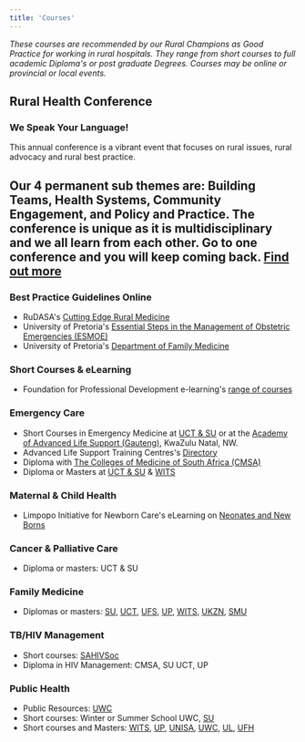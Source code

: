 ```yaml
---
title: 'Courses'
---
```

*These courses are recommended by our Rural Champions as Good Practice for working in rural hospitals. They range from short courses to full academic Diploma's or post graduate Degrees. Courses may be online or provincial or local events.*

## Rural Health Conference
### We Speak Your Language!
This annual conference is a vibrant event that focuses on rural issues, rural advocacy and rural best practice.  

Our 4 permanent sub themes are: Building Teams, Health Systems, Community Engagement, and Policy and Practice. The conference is unique as it is multidisciplinary and we all learn from each other. Go to one conference and you will keep coming back.
**[Find out more](/resources)**
---
### Best Practice Guidelines Online
* RuDASA's [Cutting Edge Rural Medicine](/resources)
* University of Pretoria's [Essential Steps in the Management of Obstetric Emergencies (ESMOE)](https://www.up.ac.za/centre-for-maternal-fetal-newborn-and-child-healthcare/article/2819785/esmoepublic-downloads/)
* University of Pretoria's [Department of Family Medicine](https://www.up.ac.za/family-medicine/article/2012367/south-african-clinical-guidelines-)

### Short Courses & eLearning
* Foundation for Professional Development e-learning's [range of courses](https://www.foundation.co.za/clinical-courses)

### Emergency Care
* Short Courses in Emergency Medicine at [UCT & SU](http://www.emct.info/short-courses.html) or at the [Academy of Advanced Life Support (Gauteng)](https://www.advancedlifesupport.co.za/courses/), KwaZulu Natal, NW.
* Advanced Life Support Training Centres's [Directory](https://resus.co.za/subpages/Training/Advanced_Life_Support_Training_Centres.html#)
* Diploma with [The Colleges of Medicine of South Africa (CMSA)](https://www.cmsa.co.za/view_exam.aspx?QualificationID=60)
* Diploma or Masters at [UCT & SU](https://www.sun.ac.za/english/faculty/healthsciences/Emergency%20Medicine/pages/emergency-medicine.aspx) & [WITS](https://www.wits.ac.za/clinicalmed/departments/family-medicine-and-primary-care/emergency-medicine/)

### Maternal & Child Health
* Limpopo Initiative for Newborn Care's eLearning on [Neonates and New Borns](http://www.lincare.co.za/?page_id=1201)

### Cancer & Palliative Care
* Diploma or masters: UCT & SU 

### Family Medicine
* Diplomas or masters: [SU](http://www.sun.ac.za/english/faculty/healthsciences/Family%20Medicine%20and%20Primary%20Care/Pages/Postgraduate.aspx), [UCT](http://www.publichealth.uct.ac.za/sites/default/files/image_tool/images/8/PG%20Diploma%20in%20FamMed%20_2018.6.26.pdf), [UFS](https://www.ufs.ac.za/health/departments-and-divisions/family-medicine-home), [UP](https://www.up.ac.za/family-medicine), [WITS](https://www.wits.ac.za/clinicalmed/departments/family-medicine-and-primary-care/), [UKZN](https://familymedicine.ukzn.ac.za/studyopportunities/), [SMU](https://purerims.smu.ac.za/en/organisations/family-medicine-primary-health-care)

### TB/HIV Management  
* Short courses: [SAHIVSoc]()
* Diploma in HIV Management: CMSA, SU  UCT, UP

### Public Health
* Public Resources: [UWC](https://soph.uwc.ac.za/resources/open-education-resources/)
* Short courses: Winter or Summer School UWC, [SU](http://www0.sun.ac.za/summerschools/ipsu/public-health/)
* Short courses and Masters: [WITS](https://www.wits.ac.za/publichealth/), [UP](https://www.up.ac.za/school-of-health-systems-and-public-health), [UNISA](https://www.unisa.ac.za/sites/corporate/default/Register-to-study-through-Unisa/Subjects-&-modules/All-subjects/PUBLIC-HEALTH), [UWC](https://www.uwc.ac.za/), [UL](https://www.ul.ac.za/index.php?Entity=Public%20Health), [UFH](https://www.ufh.ac.za/faculties/healthsciences/public-health)

<!--
    This is a comment and is not displayed on the website. Do not alter this text between arrows (->).
    To change the content in this file, simply retype/ copy+paste any text above, as you would in a normal text file/ word document.

    Do not change the "title:" title, or the ---. Only change the text inside '' for that section.

    The hashtag ( # ) symbols followed by a space and then text show a heading. The more #s you have, the smaller/"less important" the heading. You can add up to 6 # but we suggest max 4 #. make sure each heading is on a separate line.

    The single star ( * ) followed by a space and then text shows an item in a bulleted list. Make sure each item is on a separate line. 

    The text surrounded by single stars ( * ) with no spaces shows italic text. 

    Links are created by putting the text you want to show in square brackets ( [] ) followed by the link in round brackets ( () ). For example, [RuReSA](https://ruresa.org.za/) will show as RuReSA and link to the RuReSA website.

    Please refer to the "HOW TO USE" or "HOW TO USE SHORT" files for more information.
 -->